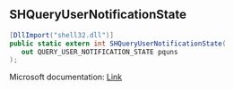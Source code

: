 ## SHQueryUserNotificationState

```csharp
[DllImport("shell32.dll")]
public static extern int SHQueryUserNotificationState(
   out QUERY_USER_NOTIFICATION_STATE pquns
);
```

Microsoft documentation: [Link](https://learn.microsoft.com/en-us/windows/win32/api/shellapi/nf-shellapi-shqueryusernotificationstate)
